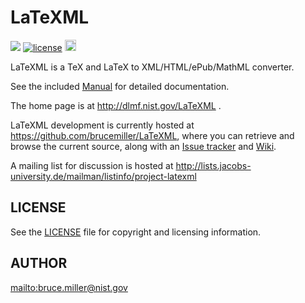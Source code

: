 # LaTeXML

<a href="https://travis-ci.org/brucemiller/LaTeXML"><img src="https://travis-ci.org/brucemiller/LaTeXML.svg?branch=master"></a>
<a href="https://raw.githubusercontent.com/brucemiller/LaTeXML/master/LICENSE"><img src="https://camo.githubusercontent.com/60ffad3138b8c6d483ff061480f4bb50f27be37a/687474703a2f2f696d672e736869656c64732e696f2f62616467652f6c6963656e73652d4343302d626c75652e737667" alt="license" data-canonical-src="http://img.shields.io/badge/license-CC0-blue.svg" style="max-width:100%;"></a>
<a href="https://metacpan.org/release/LaTeXML"><img src="https://badge.fury.io/pl/LaTeXML.svg" alt="CPAN version" height="18"></a>

LaTeXML is a TeX and LaTeX to XML/HTML/ePub/MathML converter.

See the included [Manual](manual.pdf) for detailed documentation.

The home page is at http://dlmf.nist.gov/LaTeXML .

LaTeXML development is currently hosted at https://github.com/brucemiller/LaTeXML,
where you can retrieve and browse the current source,
along with an [Issue tracker](https://github.com/brucemiller/LaTeXML/issues)
and [Wiki](https://github.com/brucemiller/LaTeXML/wiki).

A mailing list for discussion is hosted at http://lists.jacobs-university.de/mailman/listinfo/project-latexml

## LICENSE

See the [LICENSE](https://raw.githubusercontent.com/brucemiller/LaTeXML/master/LICENSE) file for copyright and licensing information.

## AUTHOR

<mailto:bruce.miller@nist.gov>
